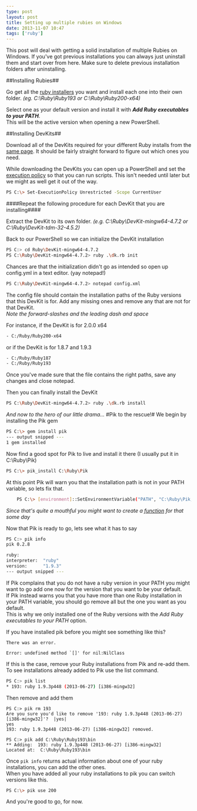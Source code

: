 ```yaml
---
type: post
layout: post
title: Setting up multiple rubies on Windows
date: 2013-11-07 10:47
tags: ['ruby']
---
```


This post will deal with getting a solid installation of multiple Rubies on Windows. If you've got previous installations you can always just uninstall them and start over from here. Make sure to delete previous installation folders after uninstalling.<!-- read more -->

##Installing Rubies##

Go get all the [ruby installers](http://rubyinstaller.org/downloads/) you want and install each one into their own folder. _(eg. C:\Ruby\Ruby193 or C:\Ruby\Ruby200-x64)_

Select one as your default version and install it with _**Add Ruby executables to your PATH**_.  
This will be the active version when opening a new PowerShell.

##Installing DevKits##

Download all of the DevKits required for your different Ruby installs from the [same page](http://rubyinstaller.org/downloads/). It should be fairly straight forward to figure out which ones you need.

While downloading the DevKits you can open up a PowerShell and set the [execution policy](http://technet.microsoft.com/library/hh847748.aspx) so that you can run scripts. This isn't needed until later but we might as well get it out of the way.

``` bash
PS C:\> Set-ExecutionPolicy Unrestricted -Scope CurrentUser
```

####Repeat the following procedure for each DevKit that you are installing####

Extract the DevKit to its own folder. _(e.g. C:\Ruby\DevKit-mingw64-4.7.2 or C:\Ruby\DevKit-tdm-32-4.5.2\)_

Back to our PowerShell so we can initialize the DevKit installation

``` bash
PS C:> cd Ruby\DevKit-mingw64-4.7.2
PS C:\Ruby\DevKit-mingw64-4.7.2> ruby .\dk.rb init  
```

Chances are that the initialization didn't go as intended so open up config.yml in a text editor. (yay notepad!)

``` bash
PS C:\Ruby\DevKit-mingw64-4.7.2> notepad config.xml
```

The config file should contain the installation paths of the Ruby versions that this DevKit is for. Add any missing ones and remove any that are not for that DevKit.  
_Note the forward-slashes and the leading dash and space_

For instance, if the DevKit is for 2.0.0 x64

``` bash
- C:/Ruby/Ruby200-x64
```

or if the DevKit is for 1.8.7 and 1.9.3

``` bash
- C:/Ruby/Ruby187
- C:/Ruby/Ruby193
```

Once you've made sure that the file contains the right paths, save any changes and close notepad.

Then you can finally install the DevKit

``` bash
PS C:\Ruby\DevKit-mingw64-4.7.2> ruby .\dk.rb install
```

_And now to the hero of our little drama..._
#Pik to the rescue!#
We begin by installing the Pik gem

``` bash
PS C:\> gem install pik
--- output snipped ---
1 gem installed
```

Now find a good spot for Pik to live and install it there (I usually put it in C:\Ruby\Pik)

``` bash
PS C:\> pik_install C:\Ruby\Pik
```

At this point Pik will warn you that the installation path is not in your PATH variable, so lets fix that.

``` bash
    PS C:\> [environment]::SetEnvironmentVariable("PATH", "C:\Ruby\Pik;" + [environment]::GetEnvironmentVariable("PATH", "Machine"), "Machine")
```

_Since that's quite a mouthful you might want to create a [function](/posts/hardest-way-to-set-a-path/) for that some day_

Now that Pik is ready to go, lets see what it has to say

``` bash
PS C:> pik info
pik 0.2.8

ruby:
interpreter:  "ruby"
version:      "1.9.3"
--- output snipped ---
```

If Pik complains that you do not have a ruby version in your PATH you might want to go add one now for the version that you want to be your default.  
If Pik instead warns you that you have more than one Ruby installation in your PATH variable, you should go remove all but the one you want as you default.  
This is why we only installed one of the Ruby versions with the _Add Ruby executables to your PATH_ option.

If you have installed pik before you might see something like this?

<code>There was an error.  
Error: undefined method `[]' for nil:NilClass</code>

If this is the case, remove your Ruby installations from Pik and re-add them. To see installations already added to Pik use the list command.

``` bash
PS C:> pik list
* 193: ruby 1.9.3p448 (2013-06-27) [i386-mingw32]
```

Then remove and add them

``` no-highlight
PS C:> pik rm 193
Are you sure you'd like to remove '193: ruby 1.9.3p448 (2013-06-27) [i386-mingw32]'?  |yes|
yes
193: ruby 1.9.3p448 (2013-06-27) [i386-mingw32] removed.

PS C:> pik add C:\Ruby\Ruby193\bin
** Adding:  193: ruby 1.9.3p448 (2013-06-27) [i386-mingw32]
Located at:  C:\Ruby\Ruby193\bin
```

Once <code>pik info</code> returns actual information about one of your ruby installations, you can add the other ones.  
When you have added all your ruby installations to pik you can switch versions like this.

``` bash
PS C:\> pik use 200
```

And you're good to go, for now.
